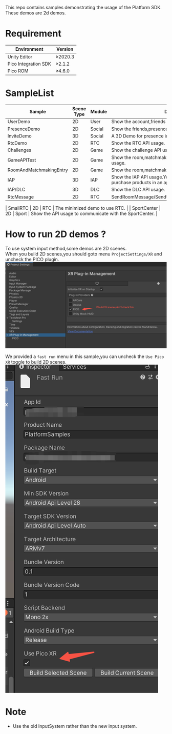 This repo contains samples demonstrating the usage of the Platform SDK. These demos are 2d demos.

# Requirement

| Environment          | Version    |
|----------------------|------------|
| Unity Editor         | &ge;2020.3 |
| Pico Integration SDK | &ge;2.1.2  |
| Pico ROM             | &ge;4.6.0  |

# SampleList

| Sample                  | Scene Type | Module | Description                                                                       |
|-------------------------|------------|--------|-----------------------------------------------------------------------------------|
| UserDemo                | 2D         | User   | Show the account,friends API usage.                                               |
| PresenceDemo            | 2D         | Social | Show the friends,presence API usage.                                              |
| InviteDemo              | 3D         | Social | A 3D Demo for presence inviting API usage.                                        |
| RtcDemo                 | 2D         | RTC    | Show the RTC API usage.                                                           |
| Challenges              | 2D         | Game   | Show the challenge API usage.                                                     |
| GameAPITest             | 2D         | Game   | Show the room,matchmaking,achievement,leaderboard API usage.                      |
| RoomAndMatchmakingEntry | 2D         | Game   | Show the room,matchmaking API usage.                                              |
| IAP                     | 3D         | IAP    | Show the IAP API usage.You can view the products and purchase products in an app. |
| IAP/DLC                 | 3D         | DLC    | Show the DLC API usage.                                                           |
| RtcMessage              | 2D         | RTC    | SendRoomMessage/SendUserMessage/SendStreamSyncInfo.                               |

| SmallRTC                | 2D         | RTC    | The minimized demo to use RTC.                                                    |
| SportCenter             | 2D         | Sport  | Show the API usage to communicate with the SportCenter.                           |

# How to run 2D demos ?

To use system input method,some demos are 2D scenes.  
When you build 2D scenes,you should goto menu `ProjectSettings/XR` and uncheck the PICO plugin.  
![img.png](doc/img-set-xr.png)

We provided a `fast run` menu in this sample,you can uncheck the `Use Pico XR` toggle to build 2D scenes.
![img.png](doc/img-fast-run.png)

# Note

* Use the old InputSystem rather than the new input system.  